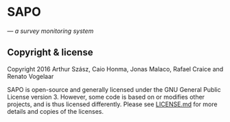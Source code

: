 # SAPO

_― a survey monitoring system_

## Copyright & license

Copyright 2016 Arthur Szász, Caio Honma, Jonas Malaco, Rafael Craice and Renato
Vogelaar

SAPO is open-source and generally licensed under the GNU General Public License
version 3.  However, some code is based on or modifies other projects, and is
thus licensed differently.  Please see [LICENSE.md](LICENSE.md) for more
details and copies of the licenses.

